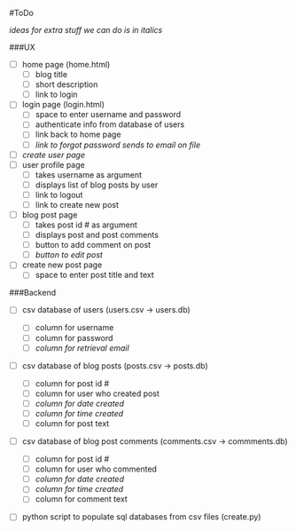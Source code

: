 #ToDo

_ideas for extra stuff we can do is in italics_

###UX
- [ ] home page (home.html)
	- [ ] blog title
	- [ ] short description
	- [ ] link to login
- [ ] login page (login.html)
	- [ ] space to enter username and password
	- [ ] authenticate info from database of users
	- [ ] link back to home page
	- [ ] _link to forgot password sends to email on file_
- [ ] _create user page_  
- [ ] user profile page 
	- [ ] takes username as argument
	- [ ] displays list of blog posts by user
	- [ ] link to logout
	- [ ] link to create new post
- [ ] blog post page
	- [ ] takes post id # as argument
	- [ ] displays post and post comments
	- [ ] button to add comment on post
	- [ ] _button to edit post_ 
- [ ] create new post page
	- [ ] space to enter post title and text 

###Backend
- [ ] csv database of users (users.csv -> users.db)
	- [ ] column for username
	- [ ] column for password
	- [ ] _column for retrieval email_
- [ ] csv database of blog posts (posts.csv -> posts.db)
	- [ ] column for post id #
	- [ ] column for user who created post
	- [ ] _column for date created_
	- [ ] _column for time created_
	- [ ] column for post text
- [ ] csv database of blog post comments (comments.csv -> commments.db)
	- [ ] column for post id #
	- [ ] column for user who commented
	- [ ] _column for date created_
	- [ ] _column for time created_
	- [ ] column for comment text
- [ ] python script to populate sql databases from csv files (create.py)

